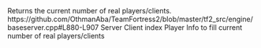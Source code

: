 <function name="GetPlayerInfo" parent="IServer" type="classfunc">
	<description>Returns the current number of real players/clients.</description>
	<source>https://github.com/OthmanAba/TeamFortress2/blob/master/tf2_src/engine/baseserver.cpp#L880-L907</source>
	<realm>Server</realm>
	<args>
		<arg name="nClientIndex" type="int">Client index</arg>
		<arg name="pInfo" type="player_info_t">Player Info to fill</arg>
	</args>
	<rets>
		<ret name="success" type="bool">current number of real players/clients</ret>
	</rets>
</function>